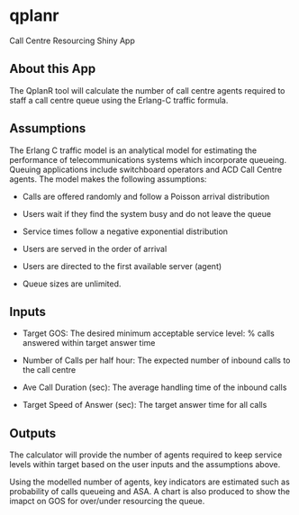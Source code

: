 # qplanr
Call Centre Resourcing Shiny App

## About this App  

The QplanR tool will calculate the number of call centre agents required to staff a call centre queue using the Erlang-C traffic formula.   

## Assumptions  

The Erlang C traffic model is an analytical model for estimating the performance of telecommunications systems which incorporate queueing. Queuing applications include switchboard operators and ACD Call Centre agents. The model makes the following assumptions:

- Calls are offered randomly and follow a Poisson arrival distribution  

- Users wait if they find the system busy and do not leave the queue  

- Service times follow a negative exponential distribution  

- Users are served in the order of arrival  

- Users are directed to the first available server (agent)  

- Queue sizes are unlimited.  

## Inputs  

- Target GOS: The desired minimum acceptable service level: % calls answered within target answer time  

- Number of Calls per half hour: The expected number of inbound calls to the call centre  

- Ave Call Duration (sec): The average handling time of the inbound calls  

- Target Speed of Answer (sec): The target answer time for all calls  

## Outputs  

The calculator will provide the number of agents required to keep service levels within target based on the user inputs and the assumptions above.  

Using the modelled number of agents, key indicators are estimated such as probability of calls queueing and ASA. A chart is also produced to show the imapct on GOS for over/under resourcing the queue.  

